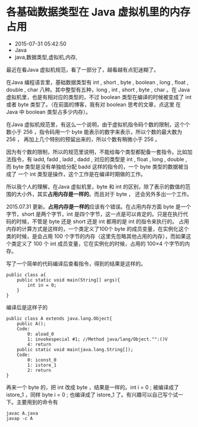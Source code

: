 # 各基础数据类型在 Java 虚拟机里的内存占用
- 2015-07-31 05:42:50
- Java
- java,数据类型,虚拟机,内存,

<!--markdown-->最近在看Java 虚拟机规范，看了一部分了，越看越有点犯迷糊了。

在Java 编程语言里，基础数据类型有 int , short , byte , boolean , long , float , double , char 八种。其中整型有五种，long , int , short , byte , char 。在 Java 虚拟机里，也是有相对应的类型的，不过 boolean 类型在编译的时候被变成了 int 或者  byte 类型了。（在前面的博客，我有对 boolean 思考的文章，点这里 在 Java 中 boolean 类型占多少内存）。

在Java 虚拟机规范里，有这么一个说明，由于虚拟机指令码个数的限制，这个个数小于 256 ，指令码用一个 byte 能表示的数字来表示，所以个数的最大数为 256 ， 再加上几个特别的预留出来的，所以个数有稍微小于 256 。

因为有个数的限制，所以的规范里说明，不能给每个类型都配备一套指令。比如加法指令，有 iadd, fadd , ladd , dadd , 对应的类型是 int , float , long , double , 而 byte 类型是没有单独给分配 badd 这样的指令的，一个 byte 类型的数据被当成了 一个 int 类型是操作，这个工作是在编译时期做的工作。

所以我个人的理解，在Java 虚拟机里，byte 和 int 的区别，除了表示的数值的范围的大小外，其实**占用内存是一样的**。而且对于 byte ， 还会另外多出一个工作。 

2015.07.31 更新。**占用内存是一样的**应该有个错误。在占用内存方面 byte 是一个字节，short 是两个字节，int 是四个字节，这一点是可以肯定的。只是在执行代码的时候，不管是 byte 还是 short 还是 int 都用的是 int 的指令来执行的。
占用内存的计算方式是这样的，一个类定义了100个 byte 的成员变量，在实例化这个类的时候，是会占用 100 个字节的内存（这里先忽略其他占用的内存），而如果这个类定义了 100 个 int 成员变量，它在实例化的时候，占用的 100×4 个字节的内存。



写了一个简单的代码编译后查看指令，得到的结果是这样的。

    public class a{
        public static void main(String[] args){
            int in = 0;
        }
    }

编译后是这样子的

    public class A extends java.lang.Object{
        public A();
        Code:
            0: aload_0
            1: invokespecial #1; //Method java/lang/Object."":()V
            4: return
        public static void main(java.lang.String[]);
        Code:
            0: iconst_0
            1: istore_1
            2: return
    }

再来一个 byte 的，把 int 改成 byte ，结果是一样的。int i = 0 ; 被编译成了 istore_1 ，同样 byte i = 0 ; 也编译成了 istore_1 了。有兴趣可以自己写个试一下。主要用到的命令有

    javac A.java
    javap -c A